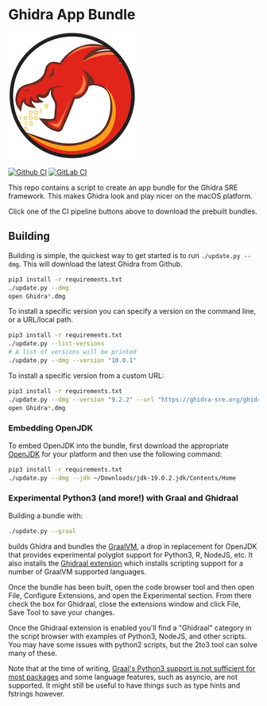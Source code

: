 # Ghidra App Bundle

[![Ghidra](/doc/Ghidra.png)](https://ghidra-sre.org)

[![Github CI](https://github.com/TorgoTorgo/Ghidra-App-Bundle/workflows/CI/badge.svg?branch=master)](https://github.com/TorgoTorgo/Ghidra-App-Bundle/actions?query=workflow%3ACI+branch%3Amaster)
[![GitLab CI](https://gitlab.com/Torgo/ghidra-app-bundle/badges/master/pipeline.svg)](https://gitlab.com/Torgo/ghidra-app-bundle/-/commits/master)

This repo contains a script to create an app bundle for the
Ghidra SRE framework. This makes Ghidra look and play nicer
on the macOS platform.

Click one of the CI pipeline buttons above to download the prebuilt bundles.

## Building

Building is simple, the quickest way to get started is to run `./update.py --dmg`. This will download the latest Ghidra from Github.

```bash
pip3 install -r requirements.txt
./update.py --dmg
open Ghidra*.dmg
```

To install a specific version you can specify a version on the command line, or a URL/local path.

```bash
pip3 install -r requirements.txt
./update.py --list-versions
# A list of versions will be printed
./update.py --dmg --version "10.0.1"
```

To install a specific version from a custom URL:

```bash
pip3 install -r requirements.txt
./update.py --dmg --version "9.2.2" --url "https://ghidra-sre.org/ghidra_9.2.2_PUBLIC_20201229.zip"
open Ghidra*.dmg
```

### Embedding OpenJDK

To embed OpenJDK into the bundle, first download the appropriate [OpenJDK](https://jdk.java.net/19/) for your platform and then use the following command:

```bash
pip3 install -r requirements.txt
./update.py --dmg --jdk ~/Downloads/jdk-19.0.2.jdk/Contents/Home
```

### Experimental Python3 (and more!) with Graal and Ghidraal

Building a bundle with:

```sh
./update.py --graal
```

builds Ghidra and bundles the [GraalVM](https://www.graalvm.org), a
drop in replacement for OpenJDK that provides experimental polyglot support for
Python3, R, NodeJS, etc. It also installs the [Ghidraal extension](https://github.com/jpleasu/ghidraal)
which installs scripting support for a number of GraalVM supported languages.

Once the bundle has been built, open the code browser tool and then open File, Configure Extensions,
and open the Experimental section. From there check the box for Ghidraal, close the extensions window
and click File, Save Tool to save your changes.

Once the Ghidraal extension is enabled you'll find a "Ghidraal" category in the script browser with
examples of Python3, NodeJS, and other scripts. You may have some issues with python2 scripts, but the
2to3 tool can solve many of these.

Note that at the time of writing, [Graal's Python3 support is not sufficient for most packages](https://github.com/oracle/graalpython/issues/228) and some language features, such as asyncio, are not supported. It might still be useful to have things such as type hints and fstrings however.